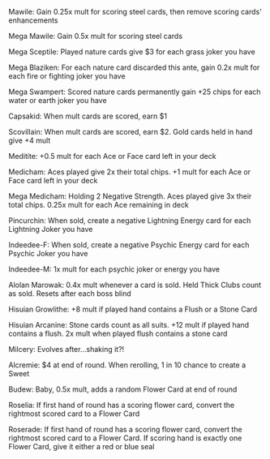 Mawile: Gain 0.25x mult for scoring steel cards, then remove scoring cards' enhancements

Mega Mawile: Gain 0.5x mult for scoring steel cards

Mega Sceptile: Played nature cards give $3 for each grass joker you have

Mega Blaziken: For each nature card discarded this ante, gain 0.2x mult for each fire or fighting joker you have

Mega Swampert: Scored nature cards permanently gain +25 chips for each water or earth joker you have

Capsakid: When mult cards are scored, earn $1

Scovillain: When mult cards are scored, earn $2. Gold cards held in hand give +4 mult

Meditite: +0.5 mult for each Ace or Face card left in your deck

Medicham: Aces played give 2x their total chips. +1 mult for each Ace or Face card left in your deck

Mega Medicham: Holding 2 Negative Strength. Aces played give 3x their total chips. 0.25x mult for each Ace remaining in deck

Pincurchin: When sold, create a negative Lightning Energy card for each Lightning Joker you have

Indeedee-F: When sold, create a negative Psychic Energy card for each Psychic Joker you have

Indeedee-M: 1x mult for each psychic joker or energy you have

Alolan Marowak: 0.4x mult whenever a card is sold. Held Thick Clubs count as sold. Resets after each boss blind

Hisuian Growlithe: +8 mult if played hand contains a Flush or a Stone Card

Hisuian Arcanine: Stone cards count as all suits. +12 mult if played hand contains a flush. 2x mult when played flush contains a stone card

Milcery: Evolves after...shaking it?!

Alcremie: $4 at end of round. When rerolling, 1 in 10 chance to create a Sweet

Budew: Baby, 0.5x mult, adds a random Flower Card at end of round

Roselia: If first hand of round has a scoring flower card, convert the rightmost scored card to a Flower Card

Roserade: If first hand of round has a scoring flower card, convert the rightmost scored card to a Flower Card. If scoring hand is exactly one Flower Card, give it either a red or blue seal

